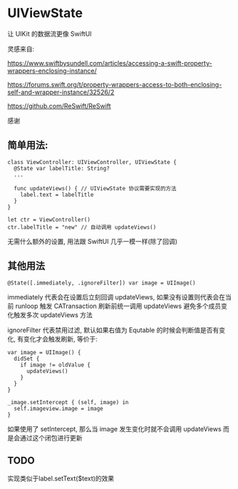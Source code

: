 # UIViewState

让 UIKit 的数据流更像 SwiftUI

灵感来自: 

https://www.swiftbysundell.com/articles/accessing-a-swift-property-wrappers-enclosing-instance/

https://forums.swift.org/t/property-wrappers-access-to-both-enclosing-self-and-wrapper-instance/32526/2

https://github.com/ReSwift/ReSwift

感谢

## 简单用法:

```
class ViewController: UIViewController, UIViewState {
  @State var labelTitle: String?
  ...
  
  func updateViews() { // UIViewState 协议需要实现的方法
    label.text = labelTitle
  }
}

let ctr = ViewController()
ctr.labelTitle = "new" // 自动调用 updateViews()
```

无需什么额外的设置, 用法跟 SwiftUI 几乎一模一样(除了回调)

## 其他用法
```
@State([.immediately, .ignoreFilter]) var image = UIImage()
```
immediately 代表会在设置后立刻回调 updateViews, 如果没有设置则代表会在当前 runloop 触发 CATransaction 刷新前统一调用 updateViews 避免多个成员变化触发多次 updateViews 方法

ignoreFilter 代表禁用过滤, 默认如果右值为 Equtable 的时候会判断值是否有变化, 有变化才会触发刷新, 等价于:
```
var image = UIImage() {
  didSet {
    if image != oldValue {
      updateViews()
    }
  }
}
```

```
_image.setIntercept { (self, image) in
  self.imageview.image = image
}
```
如果使用了 setIntercept, 那么当 image 发生变化时就不会调用 updateViews 而是会通过这个闭包进行更新

## TODO
实现类似于label.setText($text)的效果
